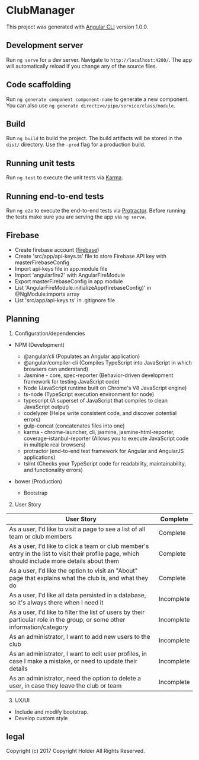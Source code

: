 # ClubManager

This project was generated with [Angular CLI](https://github.com/angular/angular-cli) version 1.0.0.

## Development server

Run `ng serve` for a dev server. Navigate to `http://localhost:4200/`. The app will automatically reload if you change any of the source files.

## Code scaffolding

Run `ng generate component component-name` to generate a new component. You can also use `ng generate directive/pipe/service/class/module`.

## Build

Run `ng build` to build the project. The build artifacts will be stored in the `dist/` directory. Use the `-prod` flag for a production build.

## Running unit tests

Run `ng test` to execute the unit tests via [Karma](https://karma-runner.github.io).

## Running end-to-end tests

Run `ng e2e` to execute the end-to-end tests via [Protractor](http://www.protractortest.org/).
Before running the tests make sure you are serving the app via `ng serve`.

## Firebase
* Create firebase account ([firebase](https://firebase.google.com/))
* Create 'src/app/api-keys.ts' file to store Firebase API key with masterFirebaseConfig
* Import api-keys file in app.module file
* Import 'angularfire2' with AngularFireModule
* Export masterFirebaseConfig in app.module
* List 'AngularFireModule.initializeApp(firebaseConfig)' in @NgModule:imports array
* List 'src/app/api-keys.ts' in .gitignore file

## Planning

1. Configuration/dependencies
  * NPM (Development)
    * @angular/cli (Populates  an Angular application)
    * @angular/compiler-cli (Compiles TypeScript into JavaScript in which browsers can understand)
    * Jasmine - core, spec-reporter  (Behavior-driven development framework for testing JavaScript code)
    * Node (JavaScript runtime built on Chrome's V8 JavaScript engine)
    * ts-node (TypeScript execution environment for node)
    * typescript (A superset of JavaScript that compiles to clean JavaScript output)
    * codelyzer (Helps write consistent code, and discover potential errors)
    * gulp-concat (concatenates files into one)
    * karma - chrome-launcher, cli, jasmine, jasmine-html-reporter, coverage-istanbul-reporter (Allows you to execute JavaScript code in multiple real browsers)
    * protractor (end-to-end test framework for Angular and AngularJS applications)
    * tslint (Checks your TypeScript code for readability, maintainability, and functionality errors)

  * bower (Production)
    * Bootstrap

 2. User Story

  |User Story|Complete|
  |--------------------------------|-----------|
  |As a user, I'd like to visit a page to see a list of all team or club members|Complete|
  |As a user, I'd like to click a team or club member's entry in the list to visit their profile page, which should include more details about them|Complete|
  |As a user, I'd like the option to visit an "About" page that explains what the club is, and what they do|Complete|
  |As a user, I'd like all data persisted in a database, so it's always there when I need it|Incomplete|
  |As a user, I'd like to filter the list of users by their particular role in the group, or some other information/category|Incomplete|
  |As an administrator, I want to add new users to the club|Incomplete|
  |As an administrator, I want to edit user profiles, in case I make a mistake, or need to update their details|Incomplete|
  |As an administrator, need the option to delete a user, in case they leave the club or team|Incomplete|

3. UX/UI
  * Include and modify bootstrap.
  * Develop custom style

## legal

Copyright (c) 2017 Copyright Holder All Rights Reserved.
